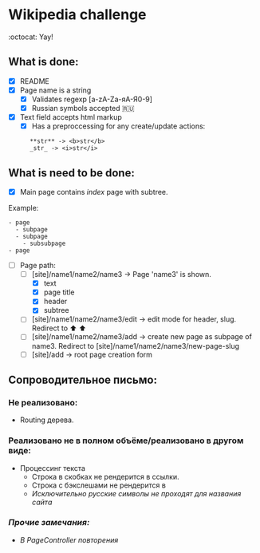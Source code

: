 # Wikipedia challenge
:octocat: Yay!

## What is done:

- [x] README
- [x] Page name is a string
  - [x] Validates regexp [a-zA-Zа-яА-Я0-9]
  - [x] Russian symbols accepted :ru:
- [x] Text field accepts html markup
    - [x] Has a preproccessing for any create/update actions:
```
      **str** -> <b>str</b>
      _str_ -> <i>str</i>
```
## What is need to be done:

- [x] Main page contains _index_ page with subtree.

Example:

```
- page
  - subpage
  - subpage
    - subsubpage
- page
```

- [ ] Page path:
    - [ ] [site]/name1/name2/name3 -> Page 'name3' is shown.
      - [x] text
      - [x] page title
      - [x] header
      - [x] subtree
    - [ ] [site]/name1/name2/name3/edit -> edit mode for header, slug. Redirect to :arrow_up:  :arrow_up:
    - [ ] [site]/name1/name2/name3/add -> create new page as subpage of name3. Redirect to [site]/name1/name2/name3/new-page-slug
    - [ ] [site]/add -> root page creation form
    
## Сопроводительное письмо:

### Не реализовано:
 - Routing дерева.

### Реализовано не в полном объёме/реализовано в другом виде:
 - Процессинг текста
   - Строка в скобках не рендерится в ссылки.
   - Строка с бэкслешами не рендерится в <i>
   - Исключительно русские символы не проходят для названия сайта

### Прочие замечания:
 - В PageController повторения